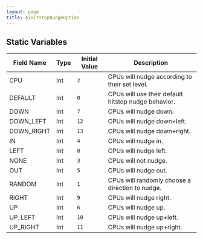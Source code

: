 ```yaml
---
layout: page
title: AiHitstopNudgeOption
---
```


## Static Variables

| Field Name | Type | Initial Value | Description |
| ------------ | ------ | --------------- | ------------- |
| CPU | Int | `2` | CPUs will nudge according to their set level. |
| DEFAULT | Int | `0` | CPUs will use their default hitstop nudge behavior. |
| DOWN | Int | `7` | CPUs will nudge down. |
| DOWN_LEFT | Int | `12` | CPUs will nudge down+left. |
| DOWN_RIGHT | Int | `13` | CPUs will nudge down+right. |
| IN | Int | `4` | CPUs will nudge in. |
| LEFT | Int | `8` | CPUs will nudge left. |
| NONE | Int | `3` | CPUs will not nudge. |
| OUT | Int | `5` | CPUs will nudge out. |
| RANDOM | Int | `1` | CPUs will randomly choose a direction to nudge. |
| RIGHT | Int | `9` | CPUs will nudge right. |
| UP | Int | `6` | CPUs will nudge up. |
| UP_LEFT | Int | `10` | CPUs will nudge up+left. |
| UP_RIGHT | Int | `11` | CPUs will nudge up+right. |



